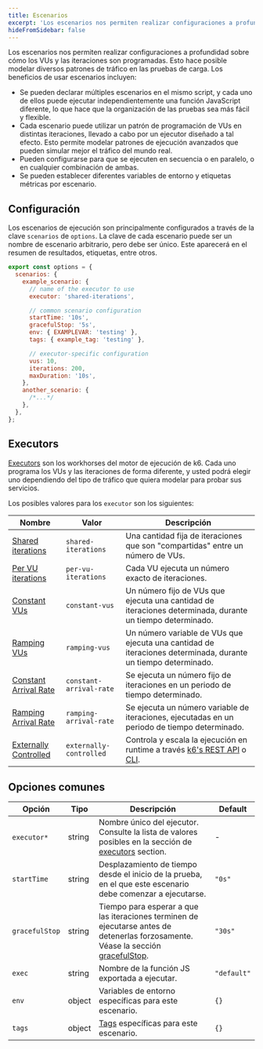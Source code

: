 ```yaml
---
title: Escenarios
excerpt: 'Los escenarios nos permiten realizar configuraciones a profundidad sobre cómo los VUs y las iteraciones son programadas.'
hideFromSidebar: false
---
```


Los escenarios nos permiten realizar configuraciones a profundidad sobre cómo los VUs y las iteraciones son programadas. Esto hace posible modelar diversos patrones de tráfico en las pruebas de carga. Los beneficios de usar escenarios incluyen:

- Se pueden declarar múltiples escenarios en el mismo script, y cada uno de ellos puede ejecutar independientemente una función JavaScript diferente, lo que hace que la organización de las pruebas sea más fácil y flexible.
- Cada escenario puede utilizar un patrón de programación de VUs en distintas iteraciones, llevado a cabo por un ejecutor diseñado a tal efecto. Esto permite modelar patrones de ejecución avanzados que pueden simular mejor el tráfico del mundo real.
- Pueden configurarse para que se ejecuten en secuencia o en paralelo, o en cualquier combinación de ambas.
- Se pueden establecer diferentes variables de entorno y etiquetas métricas por escenario.

## Configuración


Los escenarios de ejecución son principalmente configurados a través de la clave `scenarios` de `options`. La clave de cada escenario puede ser un nombre de escenario arbitrario, pero debe ser único. Este aparecerá en el resumen de resultados, etiquetas, entre otros.

<CodeGroup labels={[]} lineNumbers={[true]}>

```javascript
export const options = {
  scenarios: {
    example_scenario: {
      // name of the executor to use
      executor: 'shared-iterations',

      // common scenario configuration
      startTime: '10s',
      gracefulStop: '5s',
      env: { EXAMPLEVAR: 'testing' },
      tags: { example_tag: 'testing' },

      // executor-specific configuration
      vus: 10,
      iterations: 200,
      maxDuration: '10s',
    },
    another_scenario: {
      /*...*/
    },
  },
};
```

</CodeGroup>

## Executors

[Executors](/es/usando-k6/escenarios/executors/) son los workhorses del motor de ejecución de k6. Cada uno programa los VUs y las iteraciones de forma diferente, y usted podrá elegir uno dependiendo del tipo de tráfico que quiera modelar para probar sus servicios.
 
Los posibles valores para los `executor` son los siguientes: 



| Nombre           | Valor | Descripción                                                            |
| ---------------- | ----------------------- | ---------------------------------------------------- |
| [Shared iterations](/es/usando-k6/escenarios/executors/shared-iterations/)         | `shared-iterations`     | Una cantidad fija de iteraciones que son "compartidas" entre un número de VUs.                                                                            |
| [Per VU iterations](/es/usando-k6/escenarios/executors/per-vu-iterations/)         | `per-vu-iterations`     | Cada VU ejecuta un número exacto de iteraciones.                                                                                                    |
| [Constant VUs](/es/usando-k6/escenarios/executors/constant-vus/)                   | `constant-vus`          | Un número fijo de VUs que ejecuta una cantidad de iteraciones determinada, durante un tiempo determinado.                                                  |
| [Ramping VUs](/es/usando-k6/escenarios/executors/ramping-vus/)                     | `ramping-vus`           | Un número variable de VUs que ejecuta una cantidad de iteraciones determinada, durante un tiempo determinado.                                               |
| [Constant Arrival Rate](/es/usando-k6/escenarios/executors/constant-arrival-rate/) | `constant-arrival-rate` | Se ejecuta un número fijo de iteraciones en un periodo de tiempo determinado.                                                                      |
| [Ramping Arrival Rate](/es/usando-k6/escenarios/executors/ramping-arrival-rate/)   | `ramping-arrival-rate`  | Se ejecuta un número variable de iteraciones, ejecutadas en un periodo de tiempo determinado.                                          |
| [Externally Controlled](/es/usando-k6/escenarios/executors/externally-controlled/) | `externally-controlled` | Controla y escala la ejecución en runtime a través  [k6's REST API](/misc/k6-rest-api) o [CLI](https://k6.io/blog/how-to-control-a-live-k6-test). |

## Opciones comunes

| Opción         | Tipo   | Descripción                                                                                                                                    | Default     |
| -------------- | ------ | ---------------------------------------------------------------------------------------------------------------------------------------------- | ----------- |
| `executor*` ️  | string | Nombre único del ejecutor. Consulte la lista de valores posibles en la sección de [executors](#executors) section.                                                  | -           |
| `startTime`    | string | Desplazamiento de tiempo desde el inicio de la prueba, en el que este escenario debe comenzar a ejecutarse.                                                  | `"0s"`      |
| `gracefulStop` | string | Tiempo para esperar a que las iteraciones terminen de ejecutarse antes de detenerlas forzosamente. Véase la sección [gracefulStop](/using-k6/scenarios/concepts/graceful-stop/). | `"30s"`     |
| `exec`         | string | Nombre de la función JS exportada a ejecutar.                                                                                                       | `"default"` |
| `env`          | object | Variables de entorno específicas para este escenario.                                                                                               | `{}`        |
| `tags`         | object | [Tags](/es/usando-k6/tags-y-groups/) específicas para este escenario. | `{}`        |
